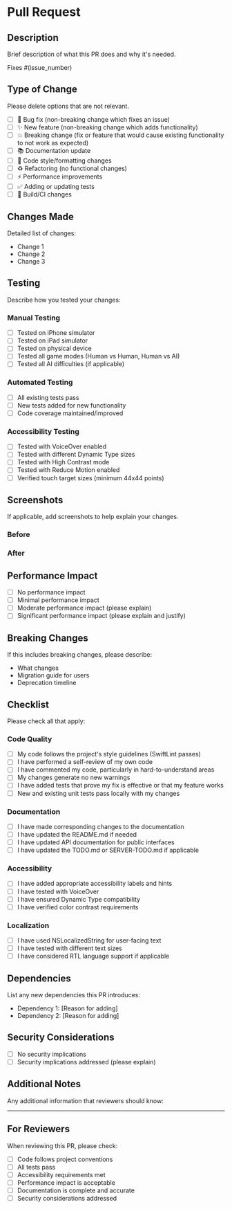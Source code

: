 # Pull Request

## Description
Brief description of what this PR does and why it's needed.

Fixes #(issue_number) <!-- Link to the issue this PR addresses -->

## Type of Change
Please delete options that are not relevant.

- [ ] 🐛 Bug fix (non-breaking change which fixes an issue)
- [ ] ✨ New feature (non-breaking change which adds functionality)
- [ ] 💥 Breaking change (fix or feature that would cause existing functionality to not work as expected)
- [ ] 📚 Documentation update
- [ ] 🎨 Code style/formatting changes
- [ ] ♻️ Refactoring (no functional changes)
- [ ] ⚡ Performance improvements
- [ ] ✅ Adding or updating tests
- [ ] 🔧 Build/CI changes

## Changes Made
Detailed list of changes:
- Change 1
- Change 2
- Change 3

## Testing
Describe how you tested your changes:

### Manual Testing
- [ ] Tested on iPhone simulator
- [ ] Tested on iPad simulator  
- [ ] Tested on physical device
- [ ] Tested all game modes (Human vs Human, Human vs AI)
- [ ] Tested all AI difficulties (if applicable)

### Automated Testing
- [ ] All existing tests pass
- [ ] New tests added for new functionality
- [ ] Code coverage maintained/improved

### Accessibility Testing
- [ ] Tested with VoiceOver enabled
- [ ] Tested with different Dynamic Type sizes
- [ ] Tested with High Contrast mode
- [ ] Tested with Reduce Motion enabled
- [ ] Verified touch target sizes (minimum 44x44 points)

## Screenshots
If applicable, add screenshots to help explain your changes.

### Before
<!-- Screenshots of the current behavior -->

### After  
<!-- Screenshots of the new behavior -->

## Performance Impact
- [ ] No performance impact
- [ ] Minimal performance impact
- [ ] Moderate performance impact (please explain)
- [ ] Significant performance impact (please explain and justify)

## Breaking Changes
If this includes breaking changes, please describe:
- What changes
- Migration guide for users
- Deprecation timeline

## Checklist
Please check all that apply:

### Code Quality
- [ ] My code follows the project's style guidelines (SwiftLint passes)
- [ ] I have performed a self-review of my own code
- [ ] I have commented my code, particularly in hard-to-understand areas
- [ ] My changes generate no new warnings
- [ ] I have added tests that prove my fix is effective or that my feature works
- [ ] New and existing unit tests pass locally with my changes

### Documentation
- [ ] I have made corresponding changes to the documentation
- [ ] I have updated the README.md if needed
- [ ] I have updated API documentation for public interfaces
- [ ] I have updated the TODO.md or SERVER-TODO.md if applicable

### Accessibility
- [ ] I have added appropriate accessibility labels and hints
- [ ] I have tested with VoiceOver
- [ ] I have ensured Dynamic Type compatibility
- [ ] I have verified color contrast requirements

### Localization
- [ ] I have used NSLocalizedString for user-facing text
- [ ] I have tested with different text sizes
- [ ] I have considered RTL language support if applicable

## Dependencies
List any new dependencies this PR introduces:
- Dependency 1: [Reason for adding]
- Dependency 2: [Reason for adding]

## Security Considerations
- [ ] No security implications
- [ ] Security implications addressed (please explain)

## Additional Notes
Any additional information that reviewers should know:

---

## For Reviewers
When reviewing this PR, please check:
- [ ] Code follows project conventions
- [ ] All tests pass
- [ ] Accessibility requirements met  
- [ ] Performance impact is acceptable
- [ ] Documentation is complete and accurate
- [ ] Security considerations addressed